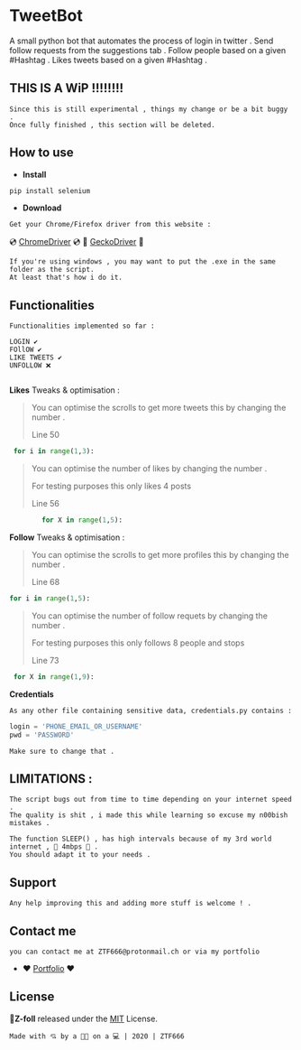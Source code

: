 # TweetBot

A small python bot that automates the process of login in twitter .
Send follow requests from the suggestions tab .
Follow people based on a given #Hashtag .
Likes tweets based on a given #Hashtag .


## THIS IS A WiP !!!!!!!!

```
Since this is still experimental , things my change or be a bit buggy .
Once fully finished , this section will be deleted.
```

## How to use

- **Install**

```python
pip install selenium
```

- **Download**

```
Get your Chrome/Firefox driver from this website :
```
💿 [ChromeDriver](http://chromedriver.chromium.org/) 💿
🦊 [GeckoDriver](https://github.com/mozilla/geckodriver/releases) 🦊


```
If you're using windows , you may want to put the .exe in the same folder as the script.
At least that's how i do it.
```

## Functionalities

```
Functionalities implemented so far :

LOGIN ✔️
FOllOW ✔️
LIKE TWEETS ✔️
UNFOLLOW ❌


```

**Likes**
Tweaks & optimisation :

>  <p>You can optimise the scrolls to get more tweets this by changing the number . </p>
> <p>Line 50</p>

```python
 for i in range(1,3):
```
>  <p>You can optimise the number of likes by changing the number . </p>
>  <p>For testing purposes this only likes 4 posts </p>
> <p>Line 56</p>

```python
        for X in range(1,5):
```


**Follow**
Tweaks & optimisation :

>  <p>You can optimise the scrolls to get more profiles this by changing the number . </p>
> <p>Line 68</p>

```python
for i in range(1,5):
```

>  <p>You can optimise the number of follow requets by changing the number . </p>
>  <p>For testing purposes this only follows 8 people and stops </p>
> <p>Line 73</p>

```python
 for X in range(1,9):
```


**Credentials**

```
As any other file containing sensitive data, credentials.py contains :
```

```python
login = 'PHONE_EMAIL_OR_USERNAME'
pwd = 'PASSWORD'
```
```
Make sure to change that .
```

## LIMITATIONS :

```
The script bugs out from time to time depending on your internet speed .
The quality is shit , i made this while learning so excuse my n00bish mistakes .

The function SLEEP() , has high intervals because of my 3rd world internet , 💛 4mbps 💛 .
You should adapt it to your needs .
```

## Support

```
Any help improving this and adding more stuff is welcome ! .
```

## Contact me

```
you can contact me at ZTF666@protonmail.ch or via my portfolio
```

- **:heart:** [Portfolio](https://ztfportfolio.web.app/) **:heart:**

## License

**🤖Z-foll** released under the [MIT](LICENSE) License.

```
Made with 💘 by a 👨‍💻 on a 💻 | 2020 | ZTF666
``` 